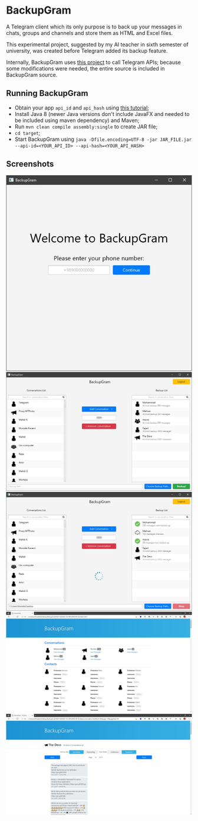 # BackupGram

A Telegram client which its only purpose is to back up your messages in chats, groups and channels
and store them as HTML and Excel files.

This experimental project, suggested by my AI teacher in
sixth semester of university, was created before Telegram added its backup feature.

Internally, BackupGram uses [this project](https://github.com/rubenlagus/TelegramApi)
to call Telegram APIs; because some modifications were needed, the entire source is
included in BackupGram source.

## Running BackupGram

* Obtain your app `api_id` and `api_hash` using [this tutorial](https://core.telegram.org/api/obtaining_api_id);
* Install Java 8 (newer Java versions don't include JavaFX and needed to be included using maven dependency) and Maven;
* Run `mvn clean compile assembly:single` to create JAR file;
* `cd target`;
* Start BackupGram using `java -Dfile.encoding=UTF-8 -jar JAR_FILE.jar --api-id=<YOUR_API_ID> --api-hash=<YOUR_API_HASH>`

## Screenshots

![Screenshot of login page of BackupGram](screens/login.jpg)
![Screenshot of main page of BackupGram](screens/main1.jpg)
![Screenshot of main page of BackupGram](screens/main2.jpg)
![Screenshot of result page of BackupGram](screens/result.jpg)
![Screenshot of result page of BackupGram](screens/result2.jpg)